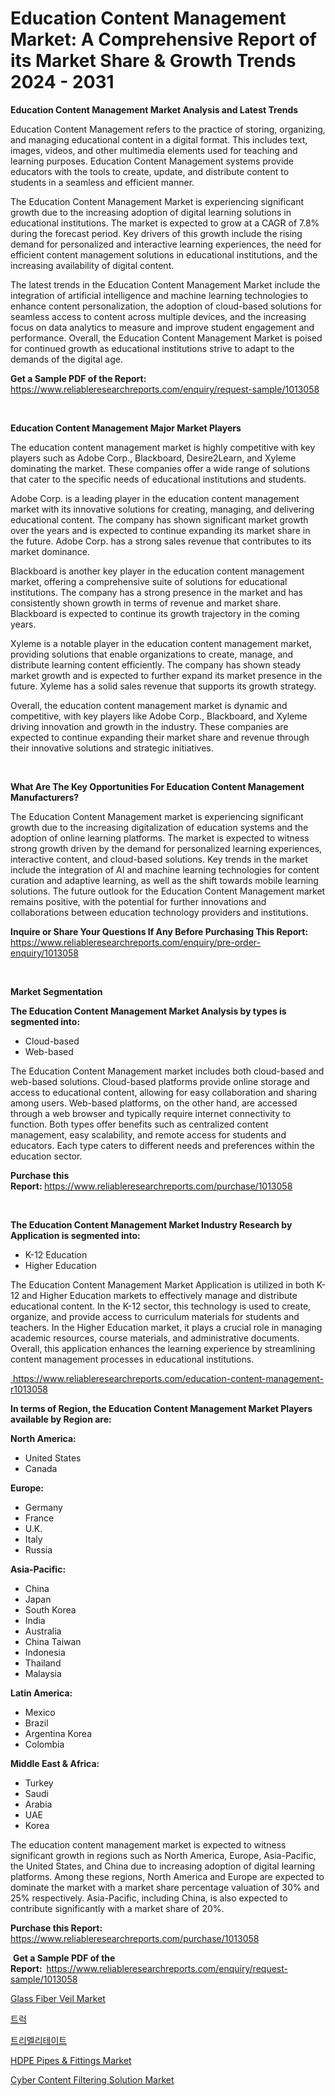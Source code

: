 <p><h1>Education Content Management Market: A Comprehensive Report of its Market Share & Growth Trends 2024 - 2031</h1></p><p><strong>Education Content Management Market Analysis and Latest Trends</strong></p>
<p><p>Education Content Management refers to the practice of storing, organizing, and managing educational content in a digital format. This includes text, images, videos, and other multimedia elements used for teaching and learning purposes. Education Content Management systems provide educators with the tools to create, update, and distribute content to students in a seamless and efficient manner.</p><p>The Education Content Management Market is experiencing significant growth due to the increasing adoption of digital learning solutions in educational institutions. The market is expected to grow at a CAGR of 7.8% during the forecast period. Key drivers of this growth include the rising demand for personalized and interactive learning experiences, the need for efficient content management solutions in educational institutions, and the increasing availability of digital content.</p><p>The latest trends in the Education Content Management Market include the integration of artificial intelligence and machine learning technologies to enhance content personalization, the adoption of cloud-based solutions for seamless access to content across multiple devices, and the increasing focus on data analytics to measure and improve student engagement and performance. Overall, the Education Content Management Market is poised for continued growth as educational institutions strive to adapt to the demands of the digital age.</p></p>
<p><strong>Get a Sample PDF of the Report:&nbsp;</strong> <a href="https://www.reliableresearchreports.com/enquiry/request-sample/1013058">https://www.reliableresearchreports.com/enquiry/request-sample/1013058</a></p>
<p>&nbsp;</p>
<p><strong>Education Content Management Major Market Players</strong></p>
<p><p>The education content management market is highly competitive with key players such as Adobe Corp., Blackboard, Desire2Learn, and Xyleme dominating the market. These companies offer a wide range of solutions that cater to the specific needs of educational institutions and students.</p><p>Adobe Corp. is a leading player in the education content management market with its innovative solutions for creating, managing, and delivering educational content. The company has shown significant market growth over the years and is expected to continue expanding its market share in the future. Adobe Corp. has a strong sales revenue that contributes to its market dominance.</p><p>Blackboard is another key player in the education content management market, offering a comprehensive suite of solutions for educational institutions. The company has a strong presence in the market and has consistently shown growth in terms of revenue and market share. Blackboard is expected to continue its growth trajectory in the coming years.</p><p>Xyleme is a notable player in the education content management market, providing solutions that enable organizations to create, manage, and distribute learning content efficiently. The company has shown steady market growth and is expected to further expand its market presence in the future. Xyleme has a solid sales revenue that supports its growth strategy.</p><p>Overall, the education content management market is dynamic and competitive, with key players like Adobe Corp., Blackboard, and Xyleme driving innovation and growth in the industry. These companies are expected to continue expanding their market share and revenue through their innovative solutions and strategic initiatives.</p></p>
<p>&nbsp;</p>
<p><strong>What Are The Key Opportunities For Education Content Management Manufacturers?</strong></p>
<p><p>The Education Content Management market is experiencing significant growth due to the increasing digitalization of education systems and the adoption of online learning platforms. The market is expected to witness strong growth driven by the demand for personalized learning experiences, interactive content, and cloud-based solutions. Key trends in the market include the integration of AI and machine learning technologies for content curation and adaptive learning, as well as the shift towards mobile learning solutions. The future outlook for the Education Content Management market remains positive, with the potential for further innovations and collaborations between education technology providers and institutions.</p></p>
<p><strong>Inquire or Share Your Questions If Any Before Purchasing This Report:</strong> <a href="https://www.reliableresearchreports.com/enquiry/pre-order-enquiry/1013058">https://www.reliableresearchreports.com/enquiry/pre-order-enquiry/1013058</a></p>
<p>&nbsp;</p>
<p><strong>Market Segmentation</strong></p>
<p><strong>The Education Content Management Market Analysis by types is segmented into:</strong></p>
<p><ul><li>Cloud-based</li><li>Web-based</li></ul></p>
<p><p>The Education Content Management market includes both cloud-based and web-based solutions. Cloud-based platforms provide online storage and access to educational content, allowing for easy collaboration and sharing among users. Web-based platforms, on the other hand, are accessed through a web browser and typically require internet connectivity to function. Both types offer benefits such as centralized content management, easy scalability, and remote access for students and educators. Each type caters to different needs and preferences within the education sector.</p></p>
<p><strong>Purchase this Report:&nbsp;</strong><a href="https://www.reliableresearchreports.com/purchase/1013058">https://www.reliableresearchreports.com/purchase/1013058</a></p>
<p>&nbsp;</p>
<p><strong>The Education Content Management Market Industry Research by Application is segmented into:</strong></p>
<p><ul><li>K-12 Education</li><li>Higher Education</li></ul></p>
<p><p>The Education Content Management Market Application is utilized in both K-12 and Higher Education markets to effectively manage and distribute educational content. In the K-12 sector, this technology is used to create, organize, and provide access to curriculum materials for students and teachers. In the Higher Education market, it plays a crucial role in managing academic resources, course materials, and administrative documents. Overall, this application enhances the learning experience by streamlining content management processes in educational institutions.</p></p>
<p><a href="https://www.reliableresearchreports.com/education-content-management-r1013058">&nbsp;https://www.reliableresearchreports.com/education-content-management-r1013058</a></p>
<p><strong>In terms of Region, the Education Content Management Market Players available by Region are:</strong></p>
<p>
    <p> <strong> North America: </strong>
        <ul>
            <li>United States</li>
            <li>Canada</li>
        </ul>
        </p> 
    <p> <strong> Europe: </strong>
        <ul>
            <li>Germany</li>
            <li>France</li>
            <li>U.K.</li>
            <li>Italy</li>
            <li>Russia</li>
        </ul>
        </p> 
    <p> <strong> Asia-Pacific: </strong>
        <ul>
            <li>China</li>
            <li>Japan</li>
            <li>South Korea</li>
            <li>India</li>
            <li>Australia</li>
            <li>China Taiwan</li>
            <li>Indonesia</li>
            <li>Thailand</li>
            <li>Malaysia</li>
        </ul>
        </p> 
    <p> <strong> Latin America: </strong>
        <ul>
            <li>Mexico</li>
            <li>Brazil</li>
            <li>Argentina Korea</li>
            <li>Colombia</li>
        </ul>
        </p> 
    <p> <strong> Middle East & Africa: </strong>
        <ul>
            <li>Turkey</li>
            <li>Saudi</li>
            <li>Arabia</li>
            <li>UAE</li>
            <li>Korea</li>
        </ul>
    </p>
    </p>
<p><p>The education content management market is expected to witness significant growth in regions such as North America, Europe, Asia-Pacific, the United States, and China due to increasing adoption of digital learning platforms. Among these regions, North America and Europe are expected to dominate the market with a market share percentage valuation of 30% and 25% respectively. Asia-Pacific, including China, is also expected to contribute significantly with a market share of 20%.</p></p>
<p><strong>Purchase this Report: </strong><a href="https://www.reliableresearchreports.com/purchase/1013058">https://www.reliableresearchreports.com/purchase/1013058</a></p>
<p>&nbsp;<strong>Get a Sample PDF of the Report:&nbsp;&nbsp;</strong><a href="https://www.reliableresearchreports.com/enquiry/request-sample/1013058">https://www.reliableresearchreports.com/enquiry/request-sample/1013058</a></p>
<p><strong></strong></p>
<p><p><a href="https://github.com/jackPeters644/Market-Research-Report-List-1/blob/main/glass-fiber-veil-market.md">Glass Fiber Veil Market</a></p><p><a href="https://github.com/plelbej847484502/Market-Research-Report-List-4/blob/main/900080278951.md">트럭</a></p><p><a href="https://github.com/AnthonyWratten/Market-Research-Report-List-2/blob/main/808684978950.md">트리멜리테이트</a></p><p><a href="https://github.com/caseyee25/Market-Research-Report-List-1/blob/main/hdpe-pipes-fittings-market.md">HDPE Pipes & Fittings Market</a></p><p><a href="https://www.linkedin.com/pulse/global-cyber-content-filtering-solution-market-status-wt8xe?trackingId=xVUwKOnNRDGHVLi74q%2FYsw%3D%3D">Cyber Content Filtering Solution Market</a></p></p>